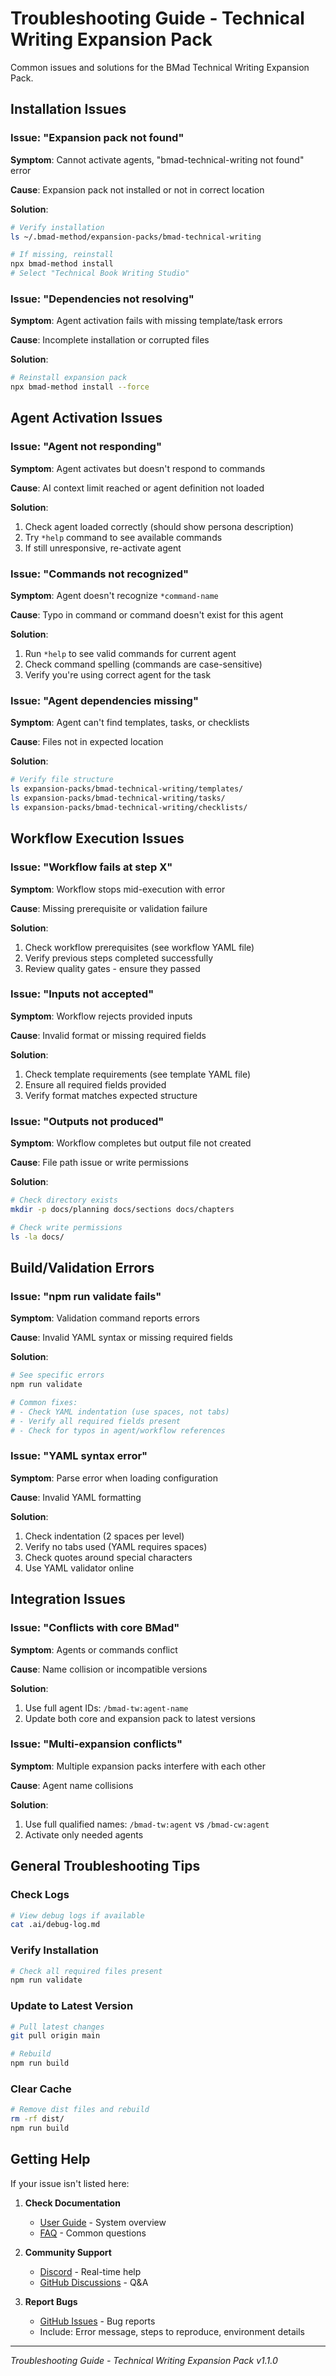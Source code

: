 # Troubleshooting Guide - Technical Writing Expansion Pack

Common issues and solutions for the BMad Technical Writing Expansion Pack.

## Installation Issues

### Issue: "Expansion pack not found"
**Symptom**: Cannot activate agents, "bmad-technical-writing not found" error

**Cause**: Expansion pack not installed or not in correct location

**Solution**:
```bash
# Verify installation
ls ~/.bmad-method/expansion-packs/bmad-technical-writing

# If missing, reinstall
npx bmad-method install
# Select "Technical Book Writing Studio"
```

### Issue: "Dependencies not resolving"
**Symptom**: Agent activation fails with missing template/task errors

**Cause**: Incomplete installation or corrupted files

**Solution**:
```bash
# Reinstall expansion pack
npx bmad-method install --force
```

## Agent Activation Issues

### Issue: "Agent not responding"
**Symptom**: Agent activates but doesn't respond to commands

**Cause**: AI context limit reached or agent definition not loaded

**Solution**:
1. Check agent loaded correctly (should show persona description)
2. Try `*help` command to see available commands
3. If still unresponsive, re-activate agent

### Issue: "Commands not recognized"
**Symptom**: Agent doesn't recognize `*command-name`

**Cause**: Typo in command or command doesn't exist for this agent

**Solution**:
1. Run `*help` to see valid commands for current agent
2. Check command spelling (commands are case-sensitive)
3. Verify you're using correct agent for the task

### Issue: "Agent dependencies missing"
**Symptom**: Agent can't find templates, tasks, or checklists

**Cause**: Files not in expected location

**Solution**:
```bash
# Verify file structure
ls expansion-packs/bmad-technical-writing/templates/
ls expansion-packs/bmad-technical-writing/tasks/
ls expansion-packs/bmad-technical-writing/checklists/
```

## Workflow Execution Issues

### Issue: "Workflow fails at step X"
**Symptom**: Workflow stops mid-execution with error

**Cause**: Missing prerequisite or validation failure

**Solution**:
1. Check workflow prerequisites (see workflow YAML file)
2. Verify previous steps completed successfully
3. Review quality gates - ensure they passed

### Issue: "Inputs not accepted"
**Symptom**: Workflow rejects provided inputs

**Cause**: Invalid format or missing required fields

**Solution**:
1. Check template requirements (see template YAML file)
2. Ensure all required fields provided
3. Verify format matches expected structure

### Issue: "Outputs not produced"
**Symptom**: Workflow completes but output file not created

**Cause**: File path issue or write permissions

**Solution**:
```bash
# Check directory exists
mkdir -p docs/planning docs/sections docs/chapters

# Check write permissions
ls -la docs/
```

## Build/Validation Errors

### Issue: "npm run validate fails"
**Symptom**: Validation command reports errors

**Cause**: Invalid YAML syntax or missing required fields

**Solution**:
```bash
# See specific errors
npm run validate

# Common fixes:
# - Check YAML indentation (use spaces, not tabs)
# - Verify all required fields present
# - Check for typos in agent/workflow references
```

### Issue: "YAML syntax error"
**Symptom**: Parse error when loading configuration

**Cause**: Invalid YAML formatting

**Solution**:
1. Check indentation (2 spaces per level)
2. Verify no tabs used (YAML requires spaces)
3. Check quotes around special characters
4. Use YAML validator online

## Integration Issues

### Issue: "Conflicts with core BMad"
**Symptom**: Agents or commands conflict

**Cause**: Name collision or incompatible versions

**Solution**:
1. Use full agent IDs: `/bmad-tw:agent-name`
2. Update both core and expansion pack to latest versions

### Issue: "Multi-expansion conflicts"
**Symptom**: Multiple expansion packs interfere with each other

**Cause**: Agent name collisions

**Solution**:
1. Use full qualified names: `/bmad-tw:agent` vs `/bmad-cw:agent`
2. Activate only needed agents

## General Troubleshooting Tips

### Check Logs
```bash
# View debug logs if available
cat .ai/debug-log.md
```

### Verify Installation
```bash
# Check all required files present
npm run validate
```

### Update to Latest Version
```bash
# Pull latest changes
git pull origin main

# Rebuild
npm run build
```

### Clear Cache
```bash
# Remove dist files and rebuild
rm -rf dist/
npm run build
```

## Getting Help

If your issue isn't listed here:

1. **Check Documentation**
   - [User Guide](user-guide.md) - System overview
   - [FAQ](faq.md) - Common questions

2. **Community Support**
   - [Discord](https://discord.gg/gk8jAdXWmj) - Real-time help
   - [GitHub Discussions](https://github.com/bmadcode/bmad-method/discussions) - Q&A

3. **Report Bugs**
   - [GitHub Issues](https://github.com/bmadcode/bmad-method/issues) - Bug reports
   - Include: Error message, steps to reproduce, environment details

---

*Troubleshooting Guide - Technical Writing Expansion Pack v1.1.0*
